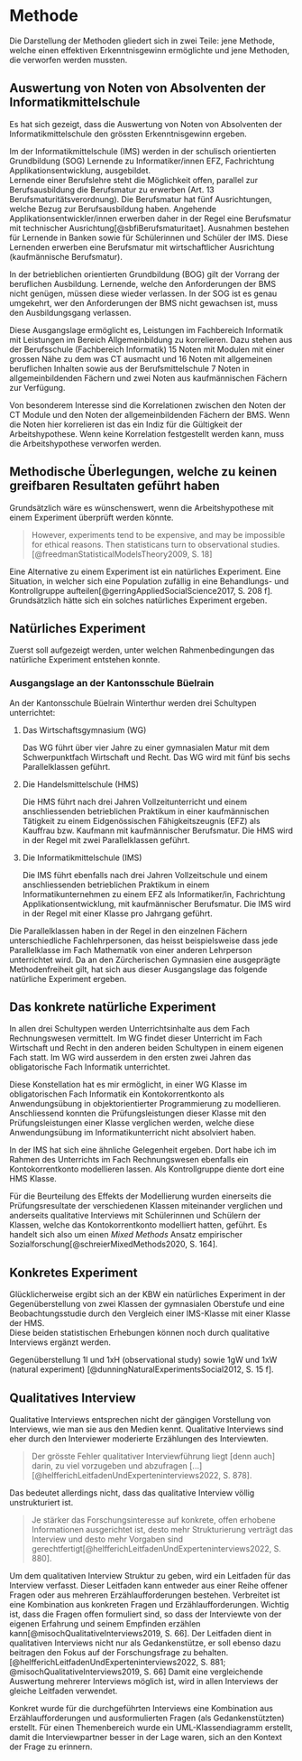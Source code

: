 # Methode

Die Darstellung der Methoden gliedert sich in zwei Teile: jene Methode,
welche einen effektiven Erkenntnisgewinn ermöglichte und jene Methoden,
die verworfen werden mussten.

## Auswertung von Noten von Absolventen der Informatikmittelschule

Es hat sich gezeigt, dass die Auswertung von Noten von Absolventen der
Informatikmittelschule den grössten Erkenntnisgewinn ergeben.

Im der Informatikmittelschule (IMS) werden in der schulisch
orientierten Grundbildung (SOG) Lernende zu
Informatiker/innen EFZ, Fachrichtung Applikationsentwicklung,
ausgebildet.  
Lernende einer Berufslehre steht die Möglichkeit offen, parallel zur
Berufsausbildung die Berufsmatur zu erwerben (Art. 13
Berufsmaturitätsverordnung). Die Berufsmatur hat fünf Ausrichtungen,
welche Bezug zur Berufsausbildung haben. Angehende
Applikationsentwickler/innen erwerben daher in der Regel eine
Berufsmatur mit technischer Ausrichtung[@sbfiBerufsmaturitaet].
Ausnahmen bestehen für Lernende in Banken sowie für Schülerinnen und
Schüler der IMS. Diese Lernenden erwerben eine Berufsmatur mit
wirtschaftlicher Ausrichtung (kaufmännische Berufsmatur).

In der betrieblichen orientierten Grundbildung (BOG) gilt der Vorrang
der beruflichen Ausbildung. Lernende, welche den Anforderungen der BMS
nicht genügen, müssen diese wieder verlassen. In der SOG ist es genau
umgekehrt, wer den Anforderungen der BMS nicht gewachsen ist, muss den
Ausbildungsgang verlassen.

Diese Ausgangslage
ermöglicht es, Leistungen im Fachbereich Informatik mit Leistungen im
Bereich Allgemeinbildung zu korrelieren. Dazu stehen aus der
Berufsschule (Fachbereich Informatik) 15 Noten mit Modulen mit einer
grossen Nähe zu dem was CT ausmacht und 16 Noten mit allgemeinen
beruflichen Inhalten sowie aus der
Berufsmittelschule 7 Noten in allgemeinbildenden Fächern und zwei
Noten aus kaufmännischen Fächern zur Verfügung.

Von besonderem Interesse sind die Korrelationen zwischen den Noten der
CT Module und den Noten der allgemeinbildenden Fächern der BMS. Wenn die
Noten hier korrelieren ist das ein Indiz für die Gültigkeit der
Arbeitshypothese. Wenn keine Korrelation festgestellt werden kann, muss
die Arbeitshypothese verworfen werden.

## Methodische Überlegungen, welche zu keinen greifbaren Resultaten geführt haben 

Grundsätzlich wäre es wünschenswert, wenn die Arbeitshypothese mit einem
Experiment überprüft werden könnte.

>However, experiments tend to be expensive, and may be impossible for
>ethical reasons. Then statisticans turn to observational
>studies.[@freedmanStatisticalModelsTheory2009, S. 18]

Eine Alternative zu einem Experiment ist ein natürliches Experiment.
Eine Situation, in welcher sich eine Population zufällig in eine
Behandlungs- und Kontrollgruppe
aufteilen[@gerringAppliedSocialScience2017, S. 208 f]. Grundsätzlich hätte sich
ein solches natürliches Experiment ergeben.

## Natürliches Experiment

Zuerst soll aufgezeigt werden, unter welchen Rahmenbedingungen das
natürliche Experiment entstehen konnte.

### Ausgangslage an der Kantonsschule Büelrain

An der Kantonsschule Büelrain Winterthur werden drei Schultypen
unterrichtet:

1. Das Wirtschaftsgymnasium (WG)
   
   Das WG führt über vier Jahre zu einer gymnasialen
   Matur mit dem Schwerpunktfach Wirtschaft und Recht. Das WG wird mit
   fünf bis sechs Parallelklassen geführt.

2. Die Handelsmittelschule (HMS)
   
   Die HMS führt nach drei Jahren Vollzeitunterricht und
   einem anschliessenden betrieblichen Praktikum in einer kaufmännischen
   Tätigkeit zu einem Eidgenössischen Fähigkeitszeugnis (EFZ) als
   Kauffrau bzw. Kaufmann mit kaufmännischer Berufsmatur. Die HMS wird
   in der Regel mit zwei Parallelklassen geführt.

3. Die Informatikmittelschule (IMS)
   
   Die IMS führt ebenfalls nach drei Jahren Vollzeitschule und einem
   anschliessenden betrieblichen Praktikum in einem
   Informatikunternehmen zu einem EFZ als Informatiker/in, Fachrichtung
   Applikationsentwicklung, mit kaufmännischer Berufsmatur. Die IMS wird
   in der Regel mit einer Klasse pro Jahrgang geführt.

Die Parallelklassen haben in der Regel in den einzelnen Fächern
unterschiedliche Fachlehrpersonen, das heisst beispielsweise dass jede
Parallelklasse im Fach Mathematik von einer anderen Lehrperson
unterrichtet wird. Da an den Zürcherischen Gymnasien eine ausgeprägte
Methodenfreiheit gilt, hat sich aus dieser Ausgangslage das folgende
natürliche Experiment ergeben.

## Das konkrete natürliche Experiment

In allen drei Schultypen werden Unterrichtsinhalte aus dem Fach
Rechnungswesen vermittelt. Im WG findet dieser Unterricht im Fach
Wirtschaft und Recht in den anderen beiden Schultypen in einem eigenen
Fach statt. Im WG wird ausserdem in den ersten zwei Jahren das
obligatorische Fach Informatik unterrichtet.

Diese Konstellation hat es mir ermöglicht, in einer WG Klasse im
obligatorischen Fach Informatik ein Kontokorrentkonto als
Anwendungsübung in objektorientierter Programmierung zu modellieren.
Anschliessend konnten die Prüfungsleistungen dieser Klasse mit den
Prüfungsleistungen einer Klasse verglichen werden, welche diese
Anwendungsübung im Informatikunterricht nicht absolviert haben.

In der IMS hat sich eine ähnliche Gelegenheit ergeben. Dort habe ich im
Rahmen des Unterrichts im Fach Rechnungswesen ebenfalls ein
Kontokorrentkonto modellieren lassen. Als Kontrollgruppe diente dort
eine HMS Klasse.

Für die Beurteilung des Effekts der Modellierung wurden einerseits die
Prüfungsresultate der verschiedenen Klassen miteinander verglichen und
anderseits qualitative Interviews mit Schülerinnen und Schülern der
Klassen, welche das Kontokorrentkonto modelliert hatten, geführt. Es
handelt sich also um einen *Mixed Methods* Ansatz empirischer
Sozialforschung[@schreierMixedMethods2020, S. 164].


## Konkretes Experiment

Glücklicherweise ergibt sich an der KBW ein natürliches Experiment in
der Gegenüberstellung von zwei Klassen der gymnasialen Oberstufe und
eine Beobachtungsstudie durch den Vergleich einer IMS-Klasse mit einer
Klasse der HMS.  
Diese beiden statistischen Erhebungen können noch durch qualitative
Interviews ergänzt werden.

Gegenüberstellung 1I und 1xH (observational study) sowie
1gW und 1xW (natural experiment) [@dunningNaturalExperimentsSocial2012,
S. 15 f].

## Qualitatives Interview

Qualitative Interviews entsprechen nicht der gängigen Vorstellung von
Interviews, wie man sie aus den Medien kennt. Qualitative Interviews
sind eher durch den Interviewer moderierte Erzählungen des Interviewten.  

>Der grösste Fehler qualitativer Interviewführung liegt [denn auch]
>darin, zu viel vorzugeben und abzufragen
>[...][@helfferichLeitfadenUndExperteninterviews2022, S. 878].

Das bedeutet allerdings nicht, dass das qualitative Interview völlig
unstrukturiert ist.

>Je stärker das Forschungsinteresse auf konkrete, offen erhobene
>Informationen ausgerichtet ist, desto mehr Strukturierung verträgt das
>Interview und desto mehr Vorgaben sind
>gerechtfertigt[@helfferichLeitfadenUndExperteninterviews2022, S. 880]. 

Um dem qualitativen Interview Struktur zu geben, wird ein Leitfaden für
das Interview verfasst. Dieser Leitfaden kann entweder aus einer Reihe
offener Fragen oder aus mehreren Erzählaufforderungen bestehen.
Verbreitet ist eine Kombination aus konkreten Fragen und
Erzählaufforderungen. Wichtig ist, dass die Fragen offen formuliert
sind, so dass der Interviewte von der eigenen Erfahrung und seinem
Empfinden erzählen kann[@misochQualitativeInterviews2019, S. 66].
Der Leitfaden dient in qualitativen Interviews nicht nur als
Gedankenstütze, er soll ebenso dazu beitragen den Fokus auf der
Forschungsfrage zu
behalten.[@helfferichLeitfadenUndExperteninterviews2022, S. 881;
@misochQualitativeInterviews2019, S. 66]
Damit eine vergleichende Auswertung mehrerer Interviews möglich ist,
wird in allen Interviews der gleiche Leitfaden verwendet.

Konkret wurde für die durchgeführten Interviews eine Kombination aus
Erzählaufforderungen und ausformulierten Fragen (als Gedankenstützten)
erstellt. Für einen Themenbereich wurde ein UML-Klassendiagramm
erstellt, damit die Interviewpartner besser in der Lage waren, sich an
den Kontext der Frage zu erinnern.